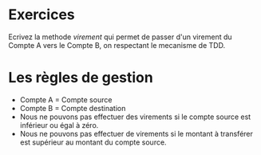 
# Exercices

Ecrivez la methode *virement* qui permet de passer d'un virement du Compte A vers le Compte B, on respectant le mecanisme de TDD.

# Les règles de gestion
  - Compte A = Compte source
  - Compte B = Compte destination
  - Nous ne pouvons pas effectuer des virements si le compte source est inférieur ou égal à zéro.
  - Nous ne pouvons pas effectuer de virements si le montant à transférer est supérieur au montant du compte source.